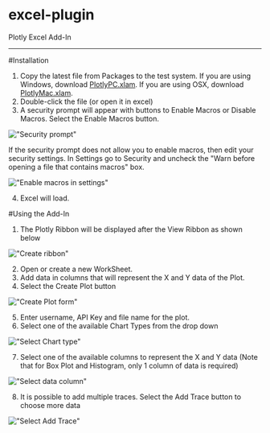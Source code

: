 excel-plugin
============

Plotly Excel Add-In

-------------------------
#Installation
1. Copy the latest file from Packages to the test system.  If you are using Windows, download [PlotlyPC.xlam](https://github.com/plotly/excel-plugin/raw/master/Packages/Sprint1/PlotlyPC.xlam).  If you are using OSX, download [PlotlyMac.xlam](https://github.com/plotly/excel-plugin/raw/master/Packages/Sprint1/PlotlyMac.xlam).
2. Double-click the file (or open it in excel)
3. A security prompt will appear with buttons to Enable Macros or Disable Macros.  Select the Enable Macros button.
 

 !["Security prompt"](https://github.com/plotly/excel-plugin/blob/master/images/1_SecurityNotice.png "Security prompt")

 If the security prompt does not allow you to enable macros, then edit your security settings. In Settings go to Security and uncheck the "Warn before opening a file that contains macros" box.

 !["Enable macros in settings"](http://i.imgur.com/MSirAxv.png)

4. Excel will load.

#Using the Add-In
1. The Plotly Ribbon will be displayed after the View Ribbon as shown below


!["Create ribbon"](https://github.com/plotly/excel-plugin/blob/master/images/2_PlotlyRibbon.png "Create ribbon")

2. Open or create a new WorkSheet.
3. Add data in columns that will represent the X and Y data of the Plot.
4. Select the Create Plot button


!["Create Plot form"](https://github.com/plotly/excel-plugin/blob/master/images/3_CreatePlotDialog.png "Create Plot form")

5. Enter username, API Key and file name for the plot.
6. Select one of the available Chart Types from the drop down


!["Select Chart type"](https://github.com/plotly/excel-plugin/blob/master/images/3_CreatePlotDialog_ChartType.png "Select Chart type")


7. Select one of the available columns to represent the X and Y data (Note that for Box Plot and Histogram, only 1 column of data is required)


!["Select data column"](https://github.com/plotly/excel-plugin/blob/master/images/3_CreatePlotDialog_XData.png "Select data column")

8. It is possible to add multiple traces.  Select the Add Trace button to choose more data
 

!["Select Add Trace"](https://github.com/plotly/excel-plugin/blob/master/images/3_CreatePlotDialog_AddTrace.png "Select Add Trace")

